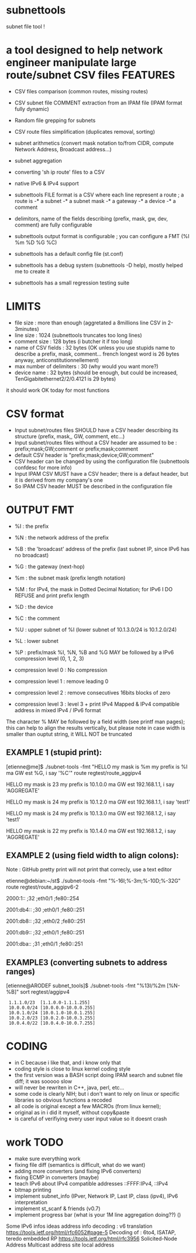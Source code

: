 subnettools
===========

subnet file tool !

a tool designed to help network engineer manipulate large route/subnet CSV files
FEATURES
========
- CSV files comparison (common routes, missing routes)
- CSV subnet file COMMENT extraction from an IPAM file (IPAM format fully dynamic)
- Random file grepping for subnets
- CSV route files simplification (duplicates removal, sorting)
- subnet arithmetics (convert mask notation to/from CIDR, compute Network Address, Broadcast address...)
- subnet aggregation
- converting 'sh ip route' files to a CSV
- native IPv6 & IPv4 support

- subnettools FILE format is a CSV where each line represent a route ; a route is
-* a subnet
-* a subnet mask
-* a gateway
-* a device
-* a comment 
- delimitors, name of the fields describing (prefix, mask, gw, dev, comment) are fully configurable
- subnettools output format is configurable ; you can configure a FMT (%I %m %D %G %C)
- subnettools has a default config file (st.conf)
- subnettools has a debug system (subnettools -D help), mostly helped me to create it
- subnettools has a small regression testing suite


LIMITS
=======
- file size : more than enough (aggretated a 8millions line CSV in 2-3minutes)
- line size : 1024 (subnettools truncates too long lines)
- comment size : 128 bytes (i butcher it if too long)
- name of CSV fields : 32 bytes (OK unless you use stupids name to describe a prefix, mask, comment... french longest word is 26 bytes anyway, anticonstitutionnellement)
- max number of delimiters : 30 (why would you want more?)
- device name : 32 bytes (should be enough, but could be increased, TenGigabitethernet2/2/0.4121  is 29 bytes) 

it should work OK today for most functions

CSV format 
===========
- Input subnet/routes files SHOULD have a CSV header describing its structure (prefix, mask,, GW, comment, etc...)
- Input subnet/routes files without a CSV header are assumed to be : prefix;mask;GW;comment or prefix;mask;comment
- default CSV header is "prefix;mask;device;GW;comment"
- CSV header can be changed by using the configuration file (subnettools confdesc for more info)
- Input IPAM CSV MUST have a CSV header; there is a defaut header, but it is derived from my company's one
- So IPAM CSV header MUST be described in the configuration file

OUTPUT FMT
==========
- %I  : the prefix
- %N  : the network address of the prefix
- %B  : the 'broadcast' address of the prefix (last subnet IP, since IPv6 has no broadcast)
- %G  : the gateway (next-hop)
- %m  : the subnet mask (prefix length notation)
- %M  : for IPv4, the mask in Dotted Decimal Notation; for IPv6 I DO REFUSE and print prefix length
- %D  : the device
- %C  : the comment
- %U  : upper subnet of %I (lower subnet of 10.1.3.0/24 is 10.1.2.0/24)
- %L  : lower subnet 
- %P  : prefix/mask
%I, %N, %B and %G MAY be followed by a IPv6 compression level (0, 1, 2, 3)

- compression level 0 : No compression  
- compression level 1 : remove leading 0
- compression level 2 : remove consecutives 16bits blocks of zero
- compression level 3 : level 3 + print IPv4 Mapped & IPv4 compatible address in mixed IPv4 / IPv6 format

The character % MAY be followed by a field width (see printf man pages); this can help to align the results vertically, but please note in case width is smaller
than ouptut string, it WILL NOT be truncated

EXAMPLE 1 (stupid print):
-------------------------
[etienne@me]$ ./subnet-tools -fmt "HELLO my mask is %m my prefix is %I ma GW est %G, i say '%C'" route regtest/route_aggipv4

HELLO my mask is 23 my prefix is 10.1.0.0 ma GW est 192.168.1.1, i say 'AGGREGATE'

HELLO my mask is 24 my prefix is 10.1.2.0 ma GW est 192.168.1.1, i say 'test1'

HELLO my mask is 24 my prefix is 10.1.3.0 ma GW est 192.168.1.2, i say 'test1'

HELLO my mask is 22 my prefix is 10.1.4.0 ma GW est 192.168.1.2, i say 'AGGREGATE'

EXAMPLE 2 (using field width to align colons):
----------------------------------------------
Note : GitHub pretty print will not print that correcly, use a text editor

etienne@debian:~/st$ ./subnet-tools -fmt "%-16I;%-3m;%-10D;%-32G" route regtest/route_aggipv6-2 

2000:1::        ;32 ;eth0/1    ;fe80::254                      
 
2001:db4::      ;30 ;eth0/1    ;fe80::251                      
 
2001:db8::      ;32 ;eth0/2    ;fe80::251                      
 
2001:db9::      ;32 ;eth0/1    ;fe80::251                       

2001:dba::      ;31 ;eth0/1    ;fe80::251                  

EXAMPLE3 (converting subnets to address ranges)
-----------------------------------------------
[etienne@ARODEF subnet_tools]$ ./subnet-tools -fmt "%13I/%2m [%N-%B]" sort regtest/aggipv4 
   
     1.1.1.0/23  [1.1.0.0-1.1.1.255]
     10.0.0.0/24 [10.0.0.0-10.0.0.255]
     10.0.1.0/24 [10.0.1.0-10.0.1.255]
     10.0.2.0/23 [10.0.2.0-10.0.3.255]
     10.0.4.0/22 [10.0.4.0-10.0.7.255]

CODING
======
- in C because i like that, and i know only that
- coding style is close to linux kernel coding style
- the first version was a BASH script doing IPAM search and subnet file diff; it was sooooo slow
- will never be rewriten in C++, java, perl, etc...
- some code is clearly NIH; but i don't want to rely on linux or specific libraries so obvious functions a recoded
- all code is original except a few MACROs (from linux kernel); 
- original as in i did it myself, without copy&paste 
- is careful of verifiying every user input value so it doesnt crash

work TODO
=========
- make sure everything work
- fixing file diff (semantics is difficult, what do we want)
- adding more converters (and fixing IPv6 converters)
- fixing ECMP in converters (maybe)
- teach IPv6 about IPv4 compatible addresses ::FFFF:IPv4, ::IPv4
- bitmap printing
- implement subnet_info (IPver, Network IP, Last IP, class (ipv4), IPv6 interpretation
- implement st_scanf & friends (v0.7)
- implement progress bar (what is your 1M line aggregation doing??) ()

Some IPv6 infos ideas
address info decoding 
: v6 translation
https://tools.ietf.org/html/rfc6052#page-5
Decoding of :
6to4, ISATAP, teredo
embedded RP
https://tools.ietf.org/html/rfc3956
Solicited-Node Address
Multicast address
site local address


